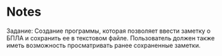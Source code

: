 # Notes
Задание: Создание программы, которая позволяет ввести заметку о БПЛА и сохранить ее в текстовом файле. Пользователь должен также иметь возможность просматривать ранее сохраненные заметки.
